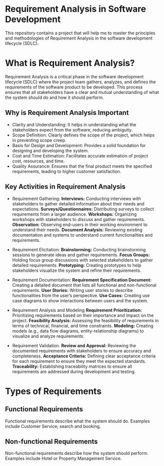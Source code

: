 # Requirement Analysis in Software Development
This repository contains a project that will help me to master the principles and methodologies of Requirement Analysis in the software development lifecycle (SDLC).

# What is Requirement Analysis?
Requirement Analysis is a critical phase in the software development lifecycle (SDLC) where the project team gathers, analyzes, and defines the requirements of the software product to be developed. This process ensures that all stakeholders have a clear and mutual understanding of what the system should do and how it should perform.

## Why is Requirement Analysis Important
   - Clarity and Understanding: It helps in understanding what the stakeholders expect from the software, reducing ambiguity.
   - Scope Definition: Clearly defines the scope of the project, which helps in preventing scope creep.
   - Basis for Design and Development: Provides a solid foundation for designing and developing the system.
   - Cost and Time Estimation: Facilitates accurate estimation of project cost, resources, and time.
   - Quality Assurance: Ensures that the final product meets the specified requirements, leading to higher customer satisfaction.

## Key Activities in Requirement Analysis
- Requirement Gathering: 
   **Interviews:** Conducting interviews with stakeholders to gather detailed information about their needs and expectations.
    **Surveys/Questionnaires:** Distributing surveys to collect requirements from a larger audience.
    **Workshops:** Organizing workshops with stakeholders to discuss and gather requirements.
   **Observation:** Observing end-users in their working environment to understand their needs.
   **Document Analysis:** Reviewing existing documentation and systems to understand current functionalities and requirements.
  
- Requirement Elicitation:
   **Brainstorming:** Conducting brainstorming sessions to generate ideas and gather requirements.
   **Focus Groups:** Holding focus group discussions with selected stakeholders to gather detailed requirements.
    **Prototyping:** Creating prototypes to help stakeholders visualize the system and refine their requirements.

- Requirement Documentation:
    **Requirement Specification Document:** Creating a detailed document that lists all functional and non-functional requirements.
    **User Stories:** Writing user stories to describe functionalities from the user’s perspective.
  **Use Cases:** Creating use case diagrams to show interactions between users and the system.

- Requirement Analysis and Modeling
    **Requirement Prioritization:** Prioritizing requirements based on their importance and impact on the project.
    **Feasibility Analysis:** Assessing the feasibility of requirements in terms of technical, financial, and time constraints.
  **Modeling:** Creating models (e.g., data flow diagrams, entity-relationship diagrams) to visualize and analyze requirements.

- Requirement Validation.
    **Review and Approval:** Reviewing the documented requirements with stakeholders to ensure accuracy and completeness.
    **Acceptance Criteria:** Defining clear acceptance criteria for each requirement to ensure they meet the expected standards.
    **Traceability:** Establishing traceability matrices to ensure all requirements are addressed during development and testing.
  
# Types of Requirements
## Functional Requirements
Functional requirements describe what the system should do. Examples include Customer Service; search and booking.

## Non-functional Requirements
Non-functional requirements describe how the system should perform. Examples include Hotel or Property Management Service.

